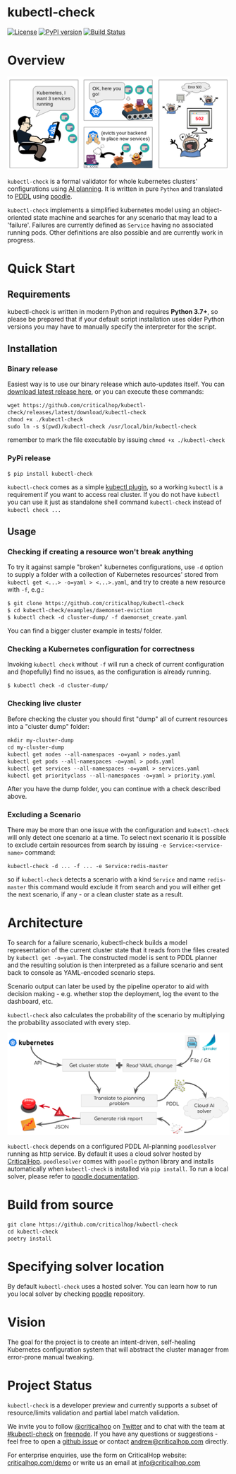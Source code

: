 # kubectl-check

[![License](https://img.shields.io/badge/License-Apache%202.0-blue.svg)](https://opensource.org/licenses/Apache-2.0) [![PyPI version](https://badge.fury.io/py/kubectl-check.svg)](https://badge.fury.io/py/kubectl-check) [![Build Status](https://travis-ci.org/criticalhop/kubectl-check.svg?branch=master)](https://travis-ci.org/criticalhop/kubectl-check)

# Overview

![kubernetes evicts](doc/img/kubernetes-evicts.png)

`kubectl-check` is a formal validator for whole kubernetes clusters' configurations using [AI planning](https://en.wikipedia.org/wiki/Automated_planning_and_scheduling). It is written in pure `Python` and translated to [PDDL](https://en.wikipedia.org/wiki/Planning_Domain_Definition_Language) using [poodle](https://github.com/criticalhop/poodle).

`kubectl-check` implements a simplified kubernetes model using an object-oriented state machine and searches for any scenario that may lead to a 'failure'. Failures are currently defined as `Service` having no associated running pods. Other definitions are also possible and are currently work in progress. 

# Quick Start

## Requirements

kubectl-check is written in modern Python and requires **Python 3.7+**, so please be prepared that if your default script installation  uses older Python versions you may have to manually specify the interpreter for the script.

## Installation

### Binary release

Easiest way is to use our binary release which auto-updates itself. You can [download latest release here](https://github.com/criticalhop/kubectl-check/releases/latest/download/kubectl-check), or you can execute these commands:

```shell
wget https://github.com/criticalhop/kubectl-check/releases/latest/download/kubectl-check 
chmod +x ./kubectl-check
sudo ln -s $(pwd)/kubectl-check /usr/local/bin/kubectl-check
```

remember to mark the file executable by issuing `chmod +x ./kubectl-check`
    
### PyPi release

    $ pip install kubectl-check

`kubectl-check` comes as a simple [kubectl plugin](https://kubernetes.io/docs/tasks/extend-kubectl/kubectl-plugins/), so a working `kubectl` is a requirement if you want to access real cluster. If you do not have `kubectl` you can use it just as standalone shell command `kubectl-check` instead of `kubectl check ...`

## Usage

### Checking if creating a resource won't break anything

To try it against sample "broken" kubernetes configurations, use `-d` option to supply a folder with a collection of Kubernetes resources' stored from `kubectl get <...> -o=yaml > <...>.yaml`, and try to create a new resource with `-f`, e.g.:

    $ git clone https://github.com/criticalhop/kubectl-check
    $ cd kubectl-check/examples/daemonset-eviction
    $ kubectl check -d cluster-dump/ -f daemonset_create.yaml
    
You can find a bigger cluster example in tests/ folder.
    
### Checking a Kubernetes configuration for correctness

Invoking `kubectl check` without `-f` will run a check of current configuration and (hopefully) find no issues, as the configuration is already running. 

    $ kubectl check -d cluster-dump/

### Checking live cluster

Before checking the cluster you should first "dump" all of current resources into a "cluster dump" folder:

```shell
mkdir my-cluster-dump
cd my-cluster-dump
kubectl get nodes --all-namespaces -o=yaml > nodes.yaml
kubectl get pods --all-namespaces -o=yaml > pods.yaml
kubectl get services --all-namespaces -o=yaml > services.yaml
kubectl get priorityclass --all-namespaces -o=yaml > priority.yaml
```

After you have the dump folder, you can continue with a check described above.

### Excluding a Scenario

There may be more than one issue with the configuration and `kubectl-check` will only detect one scenario at a time. To select next scenario it is possible to exclude certain resources from search by issuing `-e Service:<service-name>` command:

```shell
kubectl-check -d ... -f ... -e Service:redis-master
```

so if `kubectl-check` detects a scenario with a kind `Service` and name `redis-master` this command would exclude it from search and you will either get the next scenario, if any - or a clean cluster state as a result.

# Architecture

To search for a failure scenario, kubectl-check builds a model representation of the current cluster state that it reads from the files created by `kubectl get -o=yaml`. The constructed model is sent to PDDL planner and the resulting solution is then interpreted as a failure scenario and sent back to console as YAML-encoded scenario steps.

Scenario output can later be used by the pipeline operator to aid with decision making - e.g. whether stop the deployment, log the event to the dashboard, etc.

`kubectl-check` also calculates the probability of the scenario by multiplying the probability associated with every step.

![kubectl-check architecture](doc/img/architecture.png)

`kubectl-check` depends on a configured PDDL AI-planning `poodlesolver` running as http service. By default it uses a cloud solver hosted by [CriticalHop](https://www.criticalhop.com/). `poodlesolver` comes with `poodle` python library and installs automatically when `kubectl-check` is installed via `pip install`. To run a local solver, please refer to [poodle documentation](https://github.com/criticalhop/poodle). 

# Build from source

```shell
git clone https://github.com/criticalhop/kubectl-check
cd kubectl-check
poetry install
```

# Specifying solver location

By default `kubectl-check` uses a hosted solver. You can learn how to run you local solver by checking [poodle](https://github.com/criticalhop/poodle) repository.

# Vision

The goal for the project is to create an intent-driven, self-healing Kubernetes configuration system that will abstract the cluster manager from error-prone manual tweaking.

# Project Status

`kubectl-check` is a developer preview and currently supports a subset of resource/limits validation and partial label match validation.

We invite you to follow [@criticalhop](https://twitter.com/criticalhop) on [Twitter](https://twitter.com/criticalhop) and to chat with the team at [#kubectl-check](https://tinyurl.com/y5s98dw6) on [freenode](https://freenode.net/). If you have any questions or suggestions - feel free to open a [github issue](https://github.com/criticalhop/kubectl-check/issues) or contact andrew@criticalhop.com directly.

For enterprise enquiries, use the form on CriticalHop website: [criticalhop.com/demo](https://www.criticalhop.com/demo) or write us an email at info@criticalhop.com
